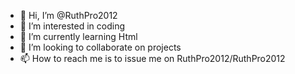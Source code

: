- 👋 Hi, I’m @RuthPro2012
- 👀 I’m interested in coding
- 🌱 I’m currently learning Html
- 💞️ I’m looking to collaborate on projects
- 📫 How to reach me is to issue me on RuthPro2012/RuthPro2012

<!---
RuthPro2012/RuthPro2012 is a ✨ special ✨ repository because its `README.md` (this file) appears on your GitHub profile.
You can click the Preview link to take a look at your changes.
--->

